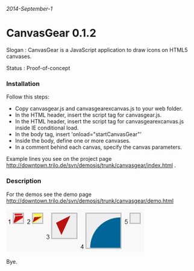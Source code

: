 ﻿*2014-September-1*

# CanvasGear 0.1.2

Slogan : CanvasGear is a JavaScript application to draw icons on HTML5 canvases.

Status : Proof-of-concept

### Installation

Follow this steps:

 - Copy canvasgear.js and canvasgearexcanvas.js to your web folder.
 - In the HTML header, insert the script tag for canvasgear.js.
 - In the HTML header, insert the script tag for canvasgearexcanvas.js inside IE conditional load.
 - In the body tag, insert 'onload="startCanvasGear"'
 - Inside the body, define one or more canvases.
 - In a comment behind each canvas, specify the canvas parameters.

Example lines you see on the project page
 http://downtown.trilo.de/svn/demosjs/trunk/canvasgear/index.html
.

### Description

For the demos see the demo page
 http://downtown.trilo.de/svn/demosjs/trunk/canvasgear/demo.html

[![CanvasGear Demo](img/20140829o0322.icondrawer-demo-cut.png)](http://downtown.trilo.de/svn/demosjs/trunk/canvasgear/demo.html)

   Bye.
